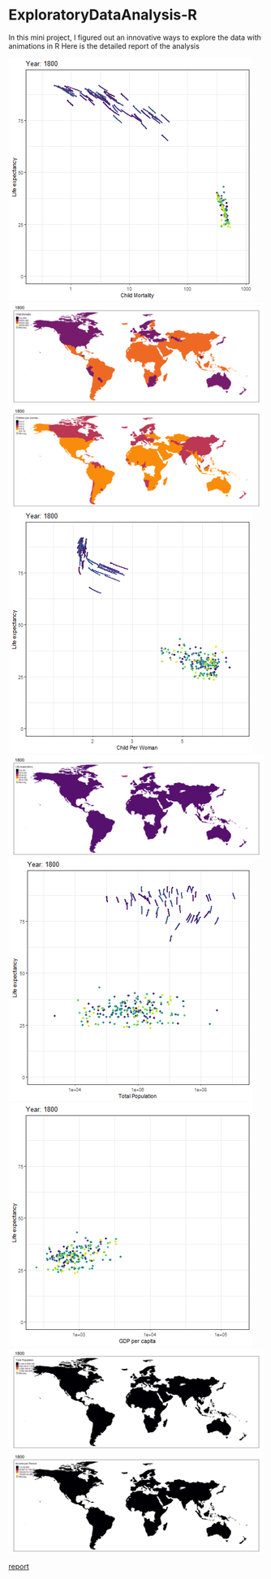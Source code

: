 # ExploratoryDataAnalysis-R
In this mini project, I figured out an innovative ways to explore the data with animations in R
Here is the detailed report of the analysis


![Alt Text](image3.gif)
![Alt Text](image4.gif)
![Alt Text](image5.gif)
![Alt Text](image6.gif)
![Alt Text](image7.gif)
![Alt Text](image8.gif)
![Alt Text](image9.gif)
![Alt Text](image1.gif)
![Alt Text](image2.gif)


[report](https://docs.google.com/document/d/1h1mM7KjjHxVBH1CxH9syR_SD5g_n4IaYUz4k_Ctc2d4/edit?usp=sharing)
